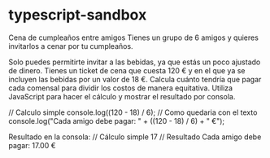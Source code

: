 # typescript-sandbox

Cena de cumpleaños entre amigos
Tienes un grupo de 6 amigos y quieres invitarlos a cenar por tu cumpleaños.

Solo puedes permitirte invitar a las bebidas, ya que estás un poco ajustado de dinero.
Tienes un ticket de cena que cuesta 120 € y en el que ya se incluyen las bebidas por un valor de 18 €.
Calcula cuánto tendría que pagar cada comensal para dividir los costos de manera equitativa.
Utiliza JavaScript para hacer el cálculo y mostrar el resultado por consola.

// Calculo simple
console.log((120 - 18) / 6);
// Como quedaria con el texto
console.log("Cada amigo debe pagar: " + ((120 - 18) / 6) + " €");

Resultado en la consola:
// Cálculo simple
17
// Resultado
Cada amigo debe pagar: 17.00 €